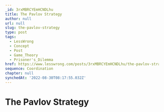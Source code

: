 ```yaml
---
_id: 3rxMBRCYEmHCNDLhu
title: The Pavlov Strategy
author: null
url: null
slug: the-pavlov-strategy
type: post
tags:
  - LessWrong
  - Concept
  - Post
  - Game_Theory
  - Prisoner's_Dilemma
href: https://www.lesswrong.com/posts/3rxMBRCYEmHCNDLhu/the-pavlov-strategy
sequence: Coordination
chapter: null
synchedAt: '2022-08-30T08:17:55.032Z'
---
```


# The Pavlov Strategy

